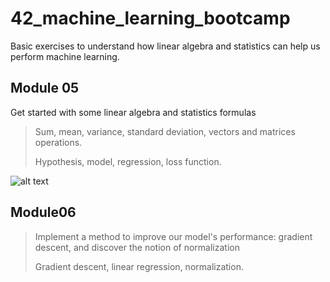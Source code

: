 # 42_machine_learning_bootcamp

Basic exercises to understand how linear algebra and statistics can help us perform machine learning.

##  Module 05

Get started with some linear algebra and statistics formulas

> Sum, mean, variance, standard deviation, vectors and matrices operations.
>
> Hypothesis, model, regression, loss function.

![alt text]([https://github.com/julien-ctx/42_machine_learning_bootcamp/tree/master/assets/loss_function_model.png](https://raw.githubusercontent.com/julien-ctx/42_machine_learning_bootcamp/master/assets/loss_function_model.png))

## Module06

> Implement a method to improve our model's performance: gradient descent, and discover the notion of normalization
>
> Gradient descent, linear regression, normalization.
